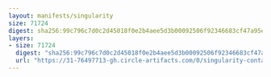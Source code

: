 ```yaml
---
layout: manifests/singularity
size: 71724
digest: sha256:99c796c7d0c2d45018f0e2b4aee5d3b00092506f92346683cf47a95ec7b68839
layers:
- size: 71724
  digest: "sha256:99c796c7d0c2d45018f0e2b4aee5d3b00092506f92346683cf47a95ec7b68839"
  url: "https://31-76497713-gh.circle-artifacts.com/0/singularity-containers/singularityhub/centos/99c796c7d0c2d45018f0e2b4aee5d3b00092506f92346683cf47a95ec7b68839.sif"
---
```


